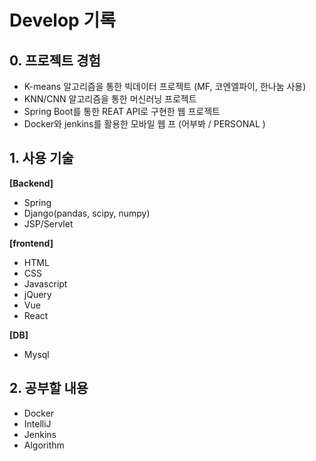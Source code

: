 # Develop 기록

## 0. 프로젝트 경험
* K-means 알고리즘을 통한 빅데이터 프로젝트
  (MF, 코엔엘파이, 한나눔 사용)
* KNN/CNN 알고리즘을 통한 머신러닝 프로젝트
* Spring Boot를 통한 REAT API로 구현한 웹 프로젝트
* Docker와 jenkins를 활용한 모바일 웹 프
(어부봐 / PERSONAL )

## 1. 사용 기술

**[Backend]**
* Spring
* Django(pandas, scipy, numpy)
* JSP/Servlet

**[frontend]**
* HTML
* CSS
* Javascript
* jQuery
* Vue
* React

**[DB]**
* Mysql

## 2. 공부할 내용
* Docker
* IntelliJ
* Jenkins
* Algorithm
